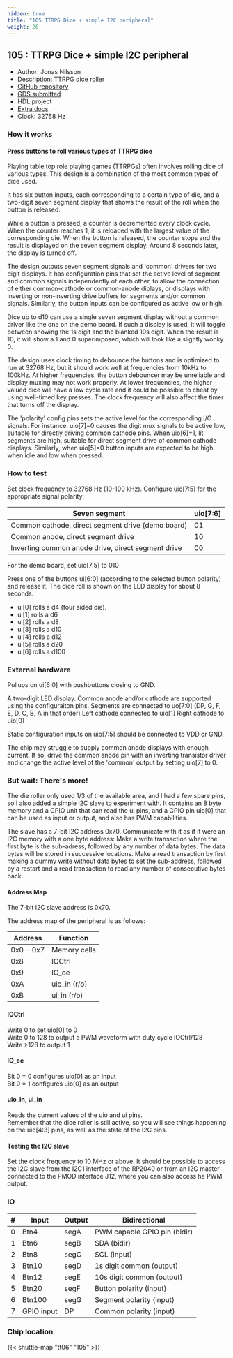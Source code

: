 ```yaml
---
hidden: true
title: "105 TTRPG Dice + simple I2C peripheral"
weight: 26
---
```


## 105 : TTRPG Dice + simple I2C peripheral

* Author: Jonas Nilsson
* Description: TTRPG dice roller
* [GitHub repository](https://github.com/sanojn/tt06_ttrpg_dice)
* [GDS submitted](https://github.com/sanojn/tt06_ttrpg_dice/actions/runs/8738887319)
* HDL project
* [Extra docs](None)
* Clock: 32768 Hz

### How it works

#### Press buttons to roll various types of TTRPG dice

Playing table top role playing games (TTRPGs) often involves rolling dice of various types.
This design is a combination of the most common types of dice used.

It has six button inputs, each corresponding to a certain type of die, and a two-digit seven segment display that shows the result of the roll when the button is released.

While a button is pressed, a counter is decremented every clock cycle. When the counter reaches 1, it is reloaded with the largest value of the corresponding die. When the button is released, the counter stops and the result is displayed on the seven segment display. Around 8 seconds later, the display is turned off.

The design outputs seven segment signals and 'common' drivers for two digit displays. It has configuration pins that set the active level of segment and common signals independently of each other, to allow the connection of either common-cathode or common-anode diplays, or displays with inverting or non-inverting drive buffers for segments and/or common signals. Similarly, the button inputs can be configured as active low or high.

Dice up to d10 can use a single seven segment display without a common driver like the one on the demo board. If such a display is used, it will toggle between showing the 1s digit and the blanked 10s digit. When the result is 10, it will show a 1 and 0 superimposed, which will look like a slightly wonky 0.

The design uses clock timing to debounce the buttons and is optimized to run at 32768 Hz, but it should work well at frequencies from 10kHz to 100kHz. At higher frequencies, the button debouncer may be unreliable and display muxing may not work properly. At lower frequencies, the higher valued dice will have a low cycle rate and it could be possible to cheat by using well-timed key presses. The clock frequency will also affect the timer that turns off the display.

The 'polarity' config pins sets the active level for the corresponding I/O signals. For instance: uio[7]=0 causes the digit mux signals to be active low, suitable for directly driving common cathode pins. When uio[6]=1, lit segments are high, suitable for direct segment drive of common cathode displays. Similarly, when uio[5]=0 button inputs are expected to be high when idle and low when pressed.

### How to test

Set clock frequency to 32768 Hz (10-100 kHz).
Configure uio[7:5] for the appropriate signal polarity:

| Seven segment                                       | uio[7:6] |
| ----------------------------------------------------| -------- |
| Common cathode, direct segment drive (demo board)   | 01       |
| Common anode, direct segment drive                  | 10       |
| Inverting common anode drive, direct segment drive  | 00       |

For the demo board, set uio[7:5] to 010

Press one of the buttons ui[6:0] (according to the selected button polarity) and release it.
The dice roll is shown on the LED display for about 8 seconds.

* ui[0] rolls a d4 (four sided die).
* ui[1] rolls a d6
* ui[2] rolls a d8
* ui[3] rolls a d10
* ui[4] rolls a d12
* ui[5] rolls a d20
* ui[6] rolls a d100

### External hardware

Pullups on ui[6:0] with pushbuttons closing to GND.

A two-digit LED display. Common anode and/or cathode are supported using the configuraiton pins.
Segments are connected to uo[7:0] (DP, G, F, E, D, C, B, A in that order)
Left cathode connected to uio[1]
Right cathode to uio[0]

Static configuration inputs on uio[7:5] should be connected to VDD or GND.

The chip may struggle to supply common anode displays with enough current.
If so, drive the common anode pin with an inverting transistor driver and
change the active level of the 'common' output by setting uio[7] to 0.

### But wait: There's more!

The die roller only used 1/3 of the available area, and I had a few spare pins, so I also added a simple I2C slave to experiment with. It contains an 8 byte memory and a GPIO unit that can read the ui pins, and a GPIO pin uio[0] that can be used as input or output, and also has PWM capabilities.

The slave has a 7-bit I2C address 0x70. Communicate with it as if it were an I2C memory with a one byte address: Make a write transaction where the first byte is the sub-adress, followed by any number of data bytes. The data bytes will be stored in successive locations. Make a read transaction by first making a dummy write without data bytes to set the sub-address, followed by a restart and a read transaction to read any number of consecutive bytes back.

#### Address Map

The 7-bit I2C slave address is 0x70.

The address map of the peripheral is as follows:

| Address   | Function     |
| --------- | ------------ |
| 0x0 - 0x7 | Memory cells |
| 0x8       | IOCtrl       |
| 0x9       | IO_oe        |
| 0xA       | uio_in (r/o) |
| 0xB       | ui_in (r/o)  |

#### IOCtrl

Write 0 to set uio[0] to 0  
Write 0 to 128 to output a PWM waveform with duty cycle IOCtrl/128  
Write >128 to output 1

#### IO_oe

Bit 0 = 0 configures uio[0] as an input  
Bit 0 = 1 configures uio[0] as an output

#### uio_in, ui_in

Reads the current values of the uio and ui pins.  
Remember that the dice roller is still active, so you will see things happening on the uio[4:3] pins, as well as the state of the I2C pins.

#### Testing the I2C slave

Set the clock frequency to 10 MHz or above. It should be possible to access the I2C slave from the I2C1 interface of the RP2040 or from an I2C master connected to the PMOD interface J12, where you can also access he PWM output.


### IO

| # | Input          | Output         | Bidirectional   |
| - | -------------- | -------------- | --------------- |
| 0 | Btn4 | segA | PWM capable GPIO pin (bidir) |
| 1 | Btn6 | segB | SDA (bidir) |
| 2 | Btn8 | segC | SCL (input) |
| 3 | Btn10 | segD | 1s digit common (output) |
| 4 | Btn12 | segE | 10s digit common (output) |
| 5 | Btn20 | segF | Button polarity (input) |
| 6 | Btn100 | segG | Segment polarity (input) |
| 7 | GPIO input | DP | Common polarity (input) |

### Chip location

{{< shuttle-map "tt06" "105" >}}
